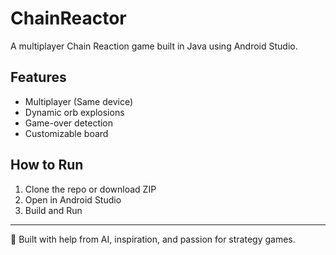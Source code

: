 # ChainReactor
A multiplayer Chain Reaction game built in Java using Android Studio.

## Features
- Multiplayer (Same device)
- Dynamic orb explosions
- Game-over detection
- Customizable board

## How to Run
1. Clone the repo or download ZIP
2. Open in Android Studio
3. Build and Run

---

🧠 Built with help from AI, inspiration, and passion for strategy games.

